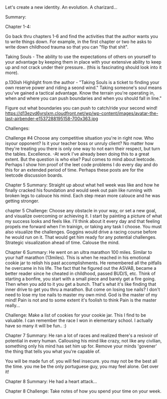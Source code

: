 Let's create a new identity. An evolution. A charizard... 

Summary: 

Chapter 1-4:

Go back thru chapters 1-6 and find the activities that the author wants you to write things down. For example, in the first chapter or two he asks to write down childhood trauma so that you can "flip that shit". 

Taking Souls - The ability to use the expectations of others on yourself to your advantage by keeping them in place with your extensive ability to keep up and not crack under their pressure.. (this is fascinating should look into it more).

p.130ish
Highlight from the author - "Taking Souls is a ticket to finding your own reserve power and riding a seond wind."
Taking someone's soul means you've gained a tactical advantage. Know the terrain you're operating in, when and where you can push boundaries and when you should fall in line."

Figure out what boundaries you can push to catch/ride your second wind! https://d13ezvd6yrslxm.cloudfront.net/wp/wp-content/images/avatar-the-last-airbender-e1537288195158-700x363.jpg





Challenges:

Challenge #4 Choose any competitive situation you're in right now. Who isyour opponent? Is it your teacher boss or unruly client? No matter how they're treating you there is only one way to not earn their respect, but turn the tables. Excellence.
-At work I've already been doing this to a great extent. But the question is who else? Paul comes to mind about leetcode. Perhaps I show him proof of the leet code problems I do every day and do this for an extended period of time. Perhaps these posts are for the leetcode discussion boards.

Chapter 5 Summary: Straight up about what hell week was like and how he finally cracked his foundation and would seek out pain like running with broken legs to calouce his mind. Each step mean more calouce and he was getting stronger.

chapter 5 Challenge: Choose any obstacle in your way, or set a new goal, and visualize overcoming or achieving it. I start by painting a picture of what my success looks and feels like. I'll think about it every day and that feeling propels me forward when I'm trainign, or taking any task I choose. You must also visualize the challenges. Goggins would drive a racing course before he would run on it. That would get him ready for any potential challenges. Strategic visualization ahead of time. Calouse the mind.

Chapter 6 Summary: He went on an ultra marathon 100 miles. Similar to your half marathon (13miles). This is when he reached in his emotional cookie jar to relish his past accomplishments. He remembered all the pitfalls he overcame in his life. The fact that he figured out the ASVAB, became a better reader since he cheated in childhood, passed BUD/S, etc. Think of starting a bonfire, you start with a small piece and barely get a fire going. Then when you add to it you get a bunch. That's what it's like finding that inner drive to get you thru a marathon. But come on losing toe nails? I don't need to lose my toe nails to master my own mind. God is the master of my mind! Pain is not and to some extent it's foolish to think Pain is the master really...

Challenge: Make a list of cookies for your cookie jar. This I find to be valuable. I can remember the race I won in elementary school. I actually have so many it will be fun.. :)

Chapter 7 Summary: He ran a lot of races and realized there's a resivoir of potential in every human. Callousing his mind like crazy, not like any civilian, something only his mind has set him up for. Remove your minds 'govener' the thing that tells you what you're capable of. 

You will be made fun of. you will feel insecure. you may not be the best all the time. you me be the only portuguese guy, you may feel alone. Get over it!

Chapter 8 Summary: He had a heart attack...

Chapter 8 Challenge: Take notes of how you spend your time on your week.
